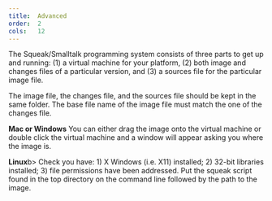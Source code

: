 ```yaml
---
title:  Advanced
order:  2
cols:   12
---
```

The Squeak/Smalltalk programming system consists of three parts to get up and running: (1) a virtual machine for your platform, (2) both image and changes files of a particular version, and (3) a sources file for the particular image file.

The image file, the changes file, and the sources file should be kept in the same folder. The base file name of the image file must match the one of the changes file.

<b>Mac or Windows</b> You can either drag the image onto the virtual machine or double click the virtual machine and a window will appear asking you where the image is.

<b>Linux</b>b> Check you have: 1) X Windows (i.e. X11) installed; 2) 32-bit libraries installed; 3) file permissions have been addressed. Put the squeak script found in the top directory on the command line followed by the path to the image.
